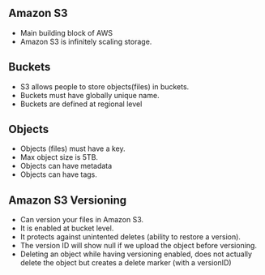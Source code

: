 ## Amazon S3 ##
 * Main building block of AWS
 * Amazon S3 is infinitely scaling storage.
## Buckets ##
 * S3 allows people to store objects(files) in buckets.
 * Buckets must have globally unique name.
 * Buckets are defined at regional level
## Objects ##
 * Objects (files) must have a key.
 * Max object size is 5TB.
 * Objects can have metadata
 * Objects can have tags.
## Amazon S3 Versioning ##
 * Can version your files in Amazon S3.
 * It is enabled at bucket level.
 * It protects against unintented deletes (ability to restore a version).
 * The version ID will show null if we upload the object before versioning.
 * Deleting an object while having versioning enabled, does not actually delete the object but creates a delete marker (with a versionID)
